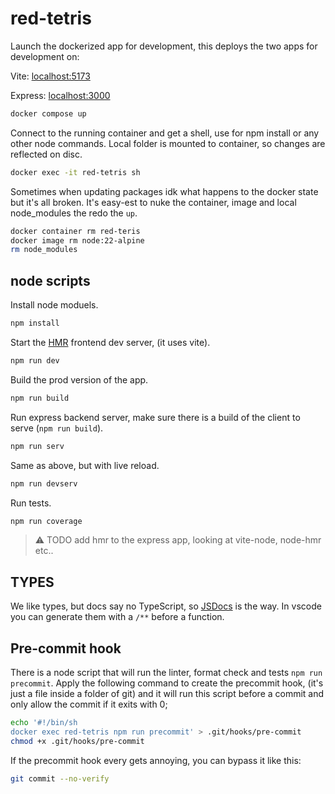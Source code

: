 # red-tetris

Launch the dockerized app for development, this deploys the two apps for development on:

Vite: [localhost:5173](http://localhost:5173)

Express: [localhost:3000](http://localhost:3000)

```bash
docker compose up
```

Connect to the running container and get a shell, use for npm install or any other node commands. Local folder is mounted to container, so changes are reflected on disc.

```bash
docker exec -it red-tetris sh
```

Sometimes when updating packages idk what happens to the docker state but it's all broken. It's easy-est to nuke the container, image and local node_modules the redo the `up`.

```bash
docker container rm red-teris
docker image rm node:22-alpine
rm node_modules
```

## node scripts

Install node moduels.

```bash
npm install
```

Start the [HMR](https://vite.dev/guide/features.html#hot-module-replacement) frontend dev server, (it uses vite).

```bash
npm run dev
```

Build the prod version of the app.

```bash
npm run build
```

Run express backend server, make sure there is a build of the client to serve (`npm run build`).

```bash
npm run serv
```

Same as above, but with live reload.

```bash
npm run devserv
```

Run tests.

```bash
npm run coverage
```

> :warning: TODO add hmr to the express app, looking at vite-node, node-hmr etc..

## TYPES

We like types, but docs say no TypeScript, so [JSDocs](https://www.typescriptlang.org/docs/handbook/jsdoc-supported-types.html#param-and-returns) is the way. In vscode you can generate them with a `/**` before a function.

## Pre-commit hook

There is a node script that will run the linter, format check and tests `npm run precommit`. Apply the following command to create the precommit hook, (it's just a file inside a folder of git) and it will run this script before a commit and only allow the commit if it exits with 0;

```bash
echo '#!/bin/sh
docker exec red-tetris npm run precommit' > .git/hooks/pre-commit
chmod +x .git/hooks/pre-commit
```

If the precommit hook every gets annoying, you can bypass it like this:

```bash
git commit --no-verify
```
